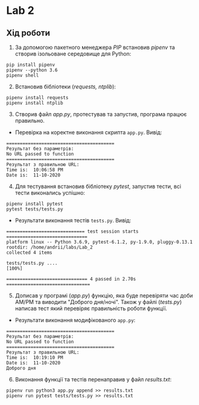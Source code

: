 # Lab 2

## Хід роботи
1. За допомогою пакетного менеджера *PIP* встановив *pipenv* та створив ізольоване середовище для Python:
```
pip install pipenv
pipenv --python 3.6
pipenv shell
```
2. Встановив бібліотеки (*requests, ntplib*):
```
pipenv install requests
pipenv install ntplib
```
3. Створив файл *app.py*, протестував та запустив, програма працює правильно.

+ Перевірка на коректне виконання скрипта `app.py`.
Вивід:
```
========================================
Результат без параметрів: 
No URL passed to function
========================================
Результат з правильною URL: 
Time is:  10:06:58 PM
Date is:  11-10-2020

```

4. Для тестування встановив бібліотеку *pytest*, запустив тести, всі тести виконались успішно:
```
pipenv install pytest
pytest tests/tests.py
```
+ Результати виконання тестів `tests.py`. Вивід: 
```
============================= test session starts ==============================
platform linux -- Python 3.6.9, pytest-6.1.2, py-1.9.0, pluggy-0.13.1
rootdir: /home/andrii/labs/Lab_2
collected 4 items

tests/tests.py ....                                                      [100%]

============================== 4 passed in 2.70s ===============================
```
5. Дописав у програмі (*app.py*) функцію, яка буде перевіряти час доби AM/PM та виводити "Доброго дня/ночі". Також у файлі (*tests.py*) написав тест який перевіряє правильність роботи функції.

+ Результати виконання модифікованого `app.py`:
```
========================================
Результат без параметрів: 
No URL passed to function
========================================
Результат з правильною URL: 
Time is:  10:19:10 PM
Date is:  11-10-2020
Доброго дня

```
6. Виконання функції та тестів перенаправив у файл *results.txt*:
```
pipenv run python3 app.py append >> results.txt
pipenv run pytest tests/tests.py >> results.txt
```


